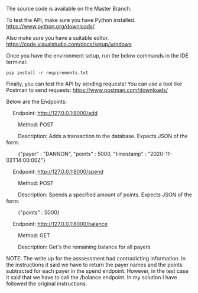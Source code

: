The source code is available on the Master Branch.

To test the API, make sure you have Python installed. https://www.python.org/downloads/

Also make sure you have a suitable editor. https://code.visualstudio.com/docs/setup/windows

Once you have the environment setup, run the below commands in the IDE terminal:

```
pip install -r requirements.txt
```

Finally, you can test the API by sending requests! 
You can use a tool like Postman to send requests: https://www.postman.com/downloads/

Below are the Endpoints:

&emsp; Endpoint: http://127.0.0.1:8000/add

&emsp;&emsp; Method: POST

&emsp;&emsp; Description: Adds a transaction to the database. Expects JSON of the form:

&emsp;&emsp; {"payer" : "DANNON", "points" : 5000, "timestamp" : "2020-11-02T14:00:00Z"}

&emsp; Endpoint: http://127.0.0.1:8000/spend

&emsp;&emsp; Method: POST

&emsp;&emsp; Description: Spends a specified amount of points. Expects JSON of the form:

&emsp;&emsp; {"points" : 5000}

&emsp; Endpoint: http://127.0.0.1:8000/balance

&emsp;&emsp; Method: GET

&emsp;&emsp; Description: Get's the remaining balance for all payers


NOTE: The write up for the asssessment had contradicting information. In the instructions it said we have to return the payer names and the points subtracted for each payer in the spend endpoint. However, in the test case it said that we have to call the /balance endpoint. In my solution I have followed the original instructions.
